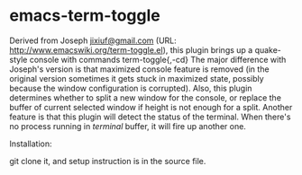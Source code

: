 emacs-term-toggle
=================

Derived from Joseph <jixiuf@gmail.com> (URL:
http://www.emacswiki.org/term-toggle.el), this plugin brings up a
quake-style console with commands term-toggle{,-cd} The major
difference with Joseph's version is that maximized console feature is
removed (in the original version sometimes it gets stuck in maximized
state, possibly because the window configuration is corrupted). Also,
this plugin determines whether to split a new window for the console,
or replace the buffer of current selected window if height is not
enough for a split. Another feature is that this plugin will detect
the status of the terminal. When there's no process running in
*terminal* buffer, it will fire up another one.

Installation:

git clone it, and setup instruction is in the source file.